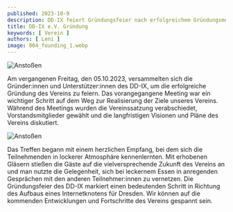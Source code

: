 ```yaml
---
published: 2023-10-9
description: DD-IX feiert Gründungsfeier nach erfolgreichem Gründungsmeeting
title: DD-IX e.V. Gründung
keywords: [ Verein ]
authors: [ Leni ]
image: 004_founding_1.webp
---
```


![Anstoßen](004_founding_2.webp)

Am vergangenen Freitag, den 05.10.2023, versammelten sich die Gründer:innen und Unterstützer:innen des DD-IX, um die erfolgreiche Gründung des Vereins zu feiern. Das vorangegangene Meeting war ein wichtiger Schritt auf dem Weg zur Realisierung der Ziele unseres Vereins. Während des Meetings wurden die Vereinssatzung verabschiedet, Vorstandsmitglieder gewählt und die langfristigen Visionen und Pläne des Vereins diskutiert. 

![Anstoßen](004_founding_1.webp)

Das Treffen begann mit einem herzlichen Empfang, bei dem sich die Teilnehmenden in lockerer Atmosphäre kennenlernten. Mit erhobenen Gläsern stießen die Gäste auf die vielversprechende Zukunft des Vereins an und man nutzte die Gelegenheit, sich bei leckernem Essen in anregenden Gesprächen mit den anderen Teilnehmer:innen zu vernetzen. Die Gründungsfeier des DD-IX markiert einen bedeutenden Schritt in Richtung des Aufbaus eines Internetknotens für Dresden. Wir können auf die kommenden Entwicklungen und Fortschritte des Vereins gespannt sein.
